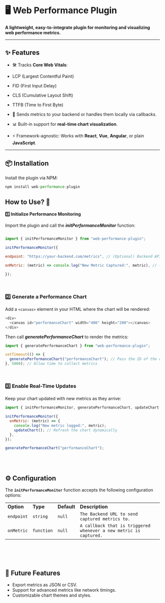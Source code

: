 
# 🖥️ Web Performance Plugin

  

**A lightweight, easy-to-integrate plugin for monitoring and visualizing web performance metrics.**

  

---

  

## ✨ Features

  

- 🛠️ Tracks **Core Web Vitals**:

- LCP (Largest Contentful Paint)

- FID (First Input Delay)

- CLS (Cumulative Layout Shift)

- TTFB (Time to First Byte)

- 📡 Sends metrics to your backend or handles them locally via callbacks.

- 📊 Built-in support for **real-time chart visualization**.

- ⚡ Framework-agnostic: Works with **React**, **Vue**, **Angular**, or plain **JavaScript**.

  

---

  

## 📦 Installation

  

Install the plugin via NPM:

  

```js
npm install web-performance-plugin
``` 
 

## How to  Use? 🚀

**1️⃣ Initialize Performance Monitoring**

Import the plugin and call the ***initPerformanceMonitor*** function:

```js

import { initPerformanceMonitor } from "web-performance-plugin";

initPerformanceMonitor({

endpoint: "https://your-backend.com/metrics", // (Optional) Backend API to send metrics

onMetric: (metric) => console.log("New Metric Captured:", metric), // (Optional) Local callback

});
```
<br />

### 2️⃣ Generate a Performance Chart

Add a `<canvas>` element in your HTML where the chart will be rendered:

```js
<div>
  <canvas id="performanceChart" width="400" height="200"></canvas>
</div>
```
Then call ***generatePerformanceChart*** to render the metrics:

```js
import { generatePerformanceChart } from "web-performance-plugin";

setTimeout(() => {
  generatePerformanceChart("performanceChart"); // Pass the ID of the canvas element
}, 5000); // Allow time to collect metrics
```
<br />

### 3️⃣ Enable Real-Time Updates

Keep your chart updated with new metrics as they arrive:
```js
import { initPerformanceMonitor, generatePerformanceChart, updateChart } from "web-performance-plugin";

initPerformanceMonitor({
  onMetric: (metric) => {
    console.log("New metric logged:", metric);
    updateChart(); // Refresh the chart dynamically
  },
});

generatePerformanceChart("performanceChart");
```
<br />
<br />

## ⚙️ Configuration

The ****`initPerformanceMonitor`**** function accepts the following configuration options:

<table>
<tr>
	<td>
	      <strong>Option</strong> 
	 </td>
	 <td><strong>Type</strong></td>
	  <td><strong>Default</strong></td>
	    <td width="60%"><strong>Description</strong></td>
</tr>
<tr>
	<td><code>endpoint</code></td>
	<td><code>string</code></td>
	<td><code>null</code></td>
	<td><code>The Backend URL to send captured metrics to.</code></td>
</tr>
<tr>
	<td><code>onMetric</code></td>
	<td><code>function</code></td>
	<td><code>null</code></td>
	<td><code>A callback that is triggered whenever a new metric is captured.</code></td>
</tr>
</table>



<br /><br /><br />


## 🔮 Future Features

-   Export metrics as JSON or CSV.
-   Support for advanced metrics like network timings.
-   Customizable chart themes and styles.